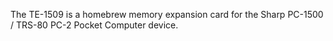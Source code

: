 The TE-1509 is a homebrew memory expansion card for the Sharp PC-1500 / TRS-80 PC-2 Pocket Computer device.
